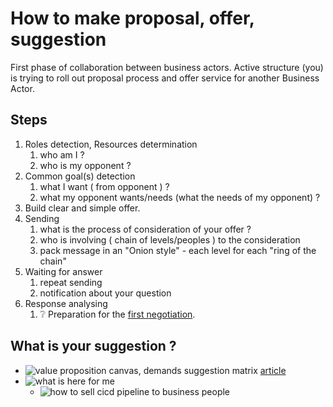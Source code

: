 # How to make proposal, offer, suggestion
First phase of collaboration between business actors.
Active structure (you) is trying to roll out proposal process and offer service for another Business Actor.

## Steps
1. Roles detection, Resources determination
   1. who am I ?
   2. who is my opponent ?
2. Common goal(s) detection
   1. what I want ( from opponent ) ?
   2. what my opponent wants/needs (what the needs of my opponent) ?
3. Build clear and simple offer.
4. Sending
   1. what is the process of consideration of your offer ?
   2. who is involving ( chain of levels/peoples ) to the consideration 
   3. pack message in an "Onion style" - each level for each "ring of the chain"
5. Waiting for answer
   1. repeat sending
   2. notification about your question
6. Response analysing
   1. ❔ Preparation for the [first negotiation](./negotiations.md).

## What is your suggestion ?
* ![value proposition canvas, demands suggestion matrix](https://cdn.esputnik.com/photos/shares/Blog/images/value-proposition-canvas-08.webp)
  [article](https://esputnik.com/blog/chto-takoe-value-proposition-canvas)  
* ![what is here for me](https://i.ibb.co/9yp0q27/2023-08-27-edu-what-is-here-for-me.jpg)    
  * ![how to sell cicd pipeline to business people](https://i.ibb.co/51wxRp4/2023-06-07-10-48.jpg)
